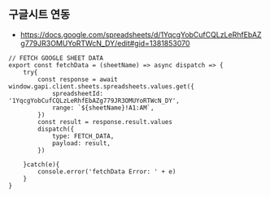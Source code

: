## 구글시트 연동

-   https://docs.google.com/spreadsheets/d/1YqcgYobCufCQLzLeRhfEbAZg779JR3OMUYoRTWcN_DY/edit#gid=1381853070

```
// FETCH GOOGLE SHEET DATA
export const fetchData = (sheetName) => async dispatch => {
    try{
        const response = await window.gapi.client.sheets.spreadsheets.values.get({
            spreadsheetId: '1YqcgYobCufCQLzLeRhfEbAZg779JR3OMUYoRTWcN_DY',
            range: `${sheetName}!A1:AM`,
        })
        const result = response.result.values
        dispatch({
            type: FETCH_DATA,
            payload: result,
        })

    }catch(e){
        console.error('fetchData Error: ' + e)
    }
}
```
